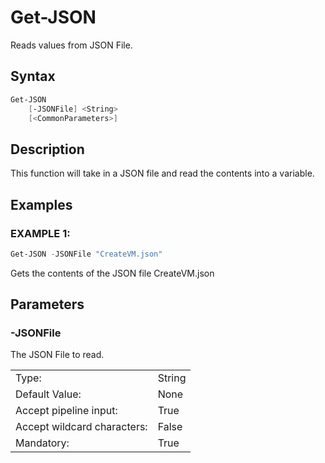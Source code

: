 # Get-JSON

Reads values from JSON File.

## Syntax

```PowerShell
Get-JSON
    [-JSONFile] <String>
    [<CommonParameters>]
```

## Description

This function will take in a JSON file and read the contents into a variable.

## Examples

### EXAMPLE 1:

```PowerShell
Get-JSON -JSONFile "CreateVM.json"
```

Gets the contents of the JSON file CreateVM.json

## Parameters

### -JSONFile

The JSON File to read.

|  | |
|---|---|
| Type:    | String |
| Default Value: | None |
| Accept pipeline input: | True |
| Accept wildcard characters: | False |
| Mandatory: | True |
